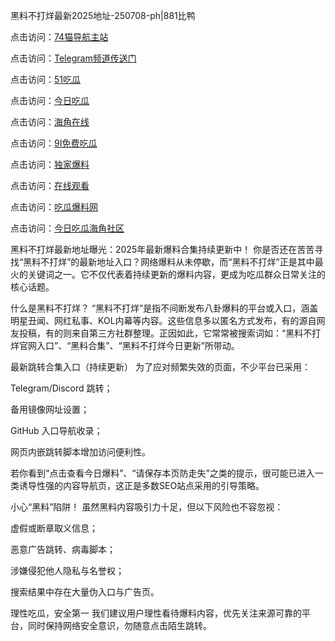 黑料不打烊最新2025地址-250708-ph|881比鸭

点击访问：<a href="https://74mao.com/">74猫导航主站</a>

点击访问：<a href="https://74mao.com/">Telegram频道传送门</a>

点击访问：<a href="https://ji333.pages.dev/">51吃瓜</a>

点击访问：<a href="https://li001.pages.dev/">今日吃瓜</a>

点击访问：<a href="https://gdas.pages.dev/">海角在线</a>

点击访问：<a href="https://jha.pages.dev/">9I免费吃瓜</a>

点击访问：<a href="https://sdbsd.pages.dev/">独家爆料</a>

点击访问：<a href="https://gbs-3wd.pages.dev/">在线观看</a>

点击访问：<a href="https://sdfsh.pages.dev/">吃瓜爆料网</a>

点击访问：<a href="https://ert-6he.pages.dev/">今日吃瓜海角社区</a>

黑料不打烊最新地址曝光：2025年最新爆料合集持续更新中！
你是否还在苦苦寻找“黑料不打烊”的最新地址入口？网络爆料从未停歇，而“黑料不打烊”正是其中最火的关键词之一。它不仅代表着持续更新的爆料内容，更成为吃瓜群众日常关注的核心话题。

什么是黑料不打烊？
“黑料不打烊”是指不间断发布八卦爆料的平台或入口，涵盖明星丑闻、网红私事、KOL内幕等内容。这些信息多以匿名方式发布，有的源自网友投稿，有的则来自第三方社群整理。正因如此，它常常被搜索词如：“黑料不打烊官网入口”、“黑料合集”、“黑料不打烊今日更新”所带动。

最新跳转合集入口（持续更新）
为了应对频繁失效的页面，不少平台已采用：

Telegram/Discord 跳转；

备用镜像网址设置；

GitHub 入口导航收录；

网页内嵌跳转脚本增加访问便利性。

若你看到“点击查看今日爆料”、“请保存本页防走失”之类的提示，很可能已进入一类诱导性强的内容导航页，这正是多数SEO站点采用的引导策略。

小心“黑料”陷阱！
虽然黑料内容吸引力十足，但以下风险也不容忽视：

虚假或断章取义信息；

恶意广告跳转、病毒脚本；

涉嫌侵犯他人隐私与名誉权；

搜索结果中存在大量伪入口与广告页。

理性吃瓜，安全第一
我们建议用户理性看待爆料内容，优先关注来源可靠的平台，同时保持网络安全意识，勿随意点击陌生跳转。


